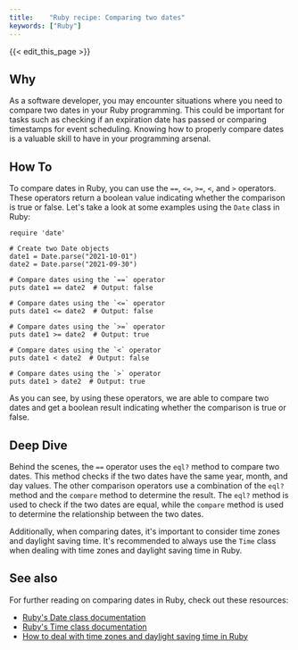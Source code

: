 ```yaml
---
title:    "Ruby recipe: Comparing two dates"
keywords: ["Ruby"]
---
```


{{< edit_this_page >}}

## Why

As a software developer, you may encounter situations where you need to compare two dates in your Ruby programming. This could be important for tasks such as checking if an expiration date has passed or comparing timestamps for event scheduling. Knowing how to properly compare dates is a valuable skill to have in your programming arsenal.

## How To

To compare dates in Ruby, you can use the `==`, `<=`, `>=`, `<`, and `>` operators. These operators return a boolean value indicating whether the comparison is true or false. Let's take a look at some examples using the `Date` class in Ruby:

```
require 'date'

# Create two Date objects
date1 = Date.parse("2021-10-01")
date2 = Date.parse("2021-09-30")

# Compare dates using the `==` operator
puts date1 == date2  # Output: false

# Compare dates using the `<=` operator
puts date1 <= date2  # Output: false

# Compare dates using the `>=` operator
puts date1 >= date2  # Output: true 

# Compare dates using the `<` operator
puts date1 < date2  # Output: false 

# Compare dates using the `>` operator
puts date1 > date2  # Output: true
```

As you can see, by using these operators, we are able to compare two dates and get a boolean result indicating whether the comparison is true or false.

## Deep Dive

Behind the scenes, the `==` operator uses the `eql?` method to compare two dates. This method checks if the two dates have the same year, month, and day values. The other comparison operators use a combination of the `eql?` method and the `compare` method to determine the result. The `eql?` method is used to check if the two dates are equal, while the `compare` method is used to determine the relationship between the two dates.

Additionally, when comparing dates, it's important to consider time zones and daylight saving time. It's recommended to always use the `Time` class when dealing with time zones and daylight saving time in Ruby.

## See also

For further reading on comparing dates in Ruby, check out these resources:

- [Ruby's Date class documentation](https://ruby-doc.org/stdlib-2.7.2/libdoc/date/rdoc/Date.html)
- [Ruby's Time class documentation](https://ruby-doc.org/core-2.7.2/Time.html)
- [How to deal with time zones and daylight saving time in Ruby](https://medium.com/@jacksoncage/dealing-with-time-in-ruby-part-2-time-zones-and-daylight-saving-time-7e6b1b967d30)